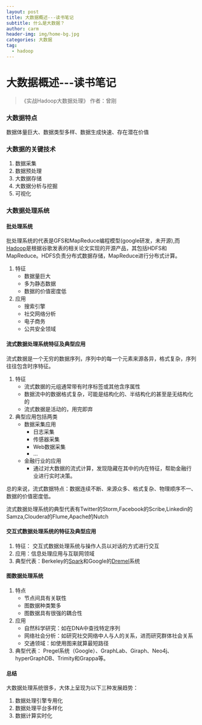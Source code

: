 ```yaml
---
layout: post
title: 大数据概述---读书笔记
subtitle: 什么是大数据？
author: carm
header-img: img/home-bg.jpg
categories: 大数据
tag:
  - hadoop
---
```

# 大数据概述---读书笔记
> 《实战Hadoop大数据处理》 作者：曾刚

### 大数据特点
数据体量巨大、数据类型多样、数据生成快速、存在潜在价值

### 大数据的关键技术
1. 数据采集
2. 数据预处理
3. 大数据存储
4. 大数据分析与挖掘
5. 可视化

### 大数据处理系统
#### 批处理系统
批处理系统的代表是GFS和MapReduce编程模型(google研发，未开源),而[Hadoop](https://en.wikipedia.org/wiki/Apache_Hadoop)是根据谷歌发表的相关论文实现的开源产品，其包括HDFS和MapReduce。HDFS负责分布式数据存储，MapReduce进行分布式计算。

1. 特征
	* 数据量巨大
	* 多为静态数据
	* 数据的价值密度低
2. 应用
	* 搜索引擎
	* 社交网络分析
	* 电子商务
	* 公共安全领域

#### 流式数据处理系统特征及典型应用
流式数据是一个无穷的数据序列，序列中的每一个元素来源各异，格式复杂，序列往往包含时序特征。

1. 特征
	* 流式数据的元组通常带有时序标签或其他含序属性
	* 数据流中的数据格式复杂，可能是结构化的、半结构化的甚至是无结构化的
	* 流式数据是活动的，用完即弃
2. 典型应用包括两类
	* 数据采集应用
		* 日志采集
		* 传感器采集
		* Web数据采集
		* ...
	* 金融行业的应用
		* 通过对大数据的流式计算，发现隐藏在其中的内在特征，帮助金融行业进行实时决策。

总的来说，流式数据特点：数据连续不断、来源众多、格式复杂、物理顺序不一、数据的价值密度低。

流式数据处理系统的典型代表有Twitter的Storm,Facebook的Scribe,Linkedin的Samza,Cloudera的Flume,Apache的Nutch

#### 交互式数据处理系统的特征及典型应用

1. 特征： 交互式数据处理系统与操作人员以对话的方式进行交互
2. 应用：信息处理应用与互联网领域
3. 典型代表：Berkeley的[Spark](http://spark.apache.org/)和Google的[Dremel]()系统
#### 图数据处理系统
1. 特点
	* 节点间具有关联性
	* 图数据种类繁多
	* 图数据具有很强的耦合性
2. 应用
	* 自然科学研究：如在DNA中查找特定序列
	* 网络社会分析：如研究社交网络中人与人的关系，进而研究群体社会关系
	* 交通领域：如使用图来就算最短路径
3. 典型代表： Pregel系统（Google）、GraphLab、Giraph、Neo4j、hyperGraphDB、Trimity和Grappa等。

#### 总结
大数据处理系统很多，大体上呈现为以下三种发展趋势：

1. 数据处理引擎专用化
2. 数据处理平台多样化
3. 数据计算实时化
